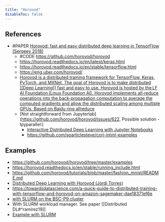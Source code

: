 ```yaml
---
title: "Horovod"
disableToc: false 
---
```



## References
- #PAPER [Horovod: fast and easy distributed deep learning in TensorFlow (Sergeev 2018)](http://arxiv.org/abs/1802.05799 )
	- #CODE https://github.com/horovod/horovod 
	- https://horovod.readthedocs.io/en/latest/keras.html 
	- https://horovod.readthedocs.io/en/stable/tensorflow.html
	- https://eng.uber.com/horovod/
	- [Horovod is a distributed training framework for TensorFlow, Keras, PyTorch, and MXNet. The goal of Horovod is to make distributed [[Deep Learning]] fast and easy to use. Horovod is hosted by the LF AI Foundation (Linux Foundation AI). Horovod implements all-reduce operations into the back-propagation computation to average the computed gradients and allow the distributed scaling among multiple GPUs. Based on Baidu ring allreduce](http://andrew.gibiansky.com/blog/machine-learning/baidu-allreduce/ )
	- [Not straightforward from Jupyterlab](https://github.com/horovod/horovod/issues/622. Possible solution - Ipyparallel:)
		- [Interactive Distributed Deep Learning with Jupyter Notebooks](https://sc18.supercomputing.org/proceedings/tech_poster/poster_files/post206s2-file3.pdf)
		- https://github.com/sparticlesteve/cori-intml-examples 

## Examples
- https://github.com/horovod/horovod/tree/master/examples
- https://horovod.readthedocs.io/en/stable/running_include.html
- https://github.com/horovod/tutorials/blob/master/fashion_mnist/README.md 
- [Distributed Deep Learning with Horovod (Jordi Torres)](https://towardsdatascience.com/distributed-deep-learning-with-horovod-2d1eea004cb2)
- https://towardsdatascience.com/a-quick-guide-to-distributed-training-with-tensorflow-and-horovod-on-amazon-sagemaker-dae18371ef6e 
- [with SLURM on the BSC-P9 cluster](https://towardsdatascience.com/distributed-deep-learning-with-horovod-2d1eea004cb2)
- With SLURM workload manager. See paper [[Distributed DL#^ramirez19]]
- [Example with SLURM](http://www.idris.fr/eng/jean-zay/gpu/jean-zay-gpu-hvd-tf-multi-eng.html)

